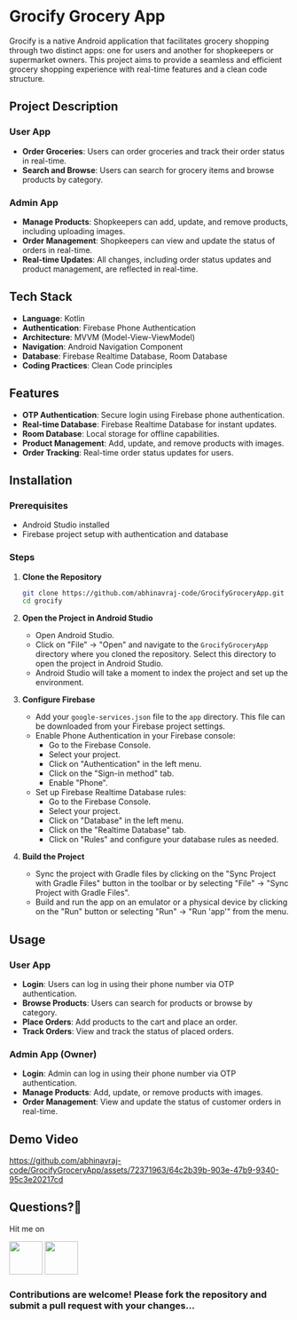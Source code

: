 # Grocify Grocery App

Grocify is a native Android application that facilitates grocery shopping through two distinct apps: one for users and another for shopkeepers or supermarket owners. This project aims to provide a seamless and efficient grocery shopping experience with real-time features and a clean code structure.

## Project Description

### User App
- **Order Groceries**: Users can order groceries and track their order status in real-time.
- **Search and Browse**: Users can search for grocery items and browse products by category.

### Admin App
- **Manage Products**: Shopkeepers can add, update, and remove products, including uploading images.
- **Order Management**: Shopkeepers can view and update the status of orders in real-time.
- **Real-time Updates**: All changes, including order status updates and product management, are reflected in real-time.

## Tech Stack
- **Language**: Kotlin
- **Authentication**: Firebase Phone Authentication
- **Architecture**: MVVM (Model-View-ViewModel)
- **Navigation**: Android Navigation Component
- **Database**: Firebase Realtime Database, Room Database
- **Coding Practices**: Clean Code principles

## Features
- **OTP Authentication**: Secure login using Firebase phone authentication.
- **Real-time Database**: Firebase Realtime Database for instant updates.
- **Room Database**: Local storage for offline capabilities.
- **Product Management**: Add, update, and remove products with images.
- **Order Tracking**: Real-time order status updates for users.

## Installation

### Prerequisites
- Android Studio installed
- Firebase project setup with authentication and database

### Steps
1. **Clone the Repository**
   ```sh
   git clone https://github.com/abhinavraj-code/GrocifyGroceryApp.git
   cd grocify

2. **Open the Project in Android Studio**
   - Open Android Studio.
   - Click on "File" -> "Open" and navigate to the `GrocifyGroceryApp` directory where you cloned the repository. Select this directory to open the project in Android Studio.
   - Android Studio will take a moment to index the project and set up the environment.

3. **Configure Firebase**
   - Add your `google-services.json` file to the `app` directory. This file can be downloaded from your Firebase project settings.
   - Enable Phone Authentication in your Firebase console:
        - Go to the Firebase Console.
        - Select your project.
        - Click on "Authentication" in the left menu.
        - Click on the "Sign-in method" tab.
        - Enable "Phone".
   - Set up Firebase Realtime Database rules:
        - Go to the Firebase Console.
        - Select your project.
        - Click on "Database" in the left menu.
        - Click on the "Realtime Database" tab.
        - Click on "Rules" and configure your database rules as needed.
4. **Build the Project**
   - Sync the project with Gradle files by clicking on the "Sync Project with Gradle Files" button in the toolbar or by selecting "File" -> "Sync Project with Gradle Files".
   - Build and run the app on an emulator or a physical device by clicking on the "Run" button or selecting "Run" -> "Run 'app'" from the menu.
  

## Usage


### User App
   - **Login**: Users can log in using their phone number via OTP authentication.
   - **Browse Products**: Users can search for products or browse by category.
   - **Place Orders**: Add products to the cart and place an order.
   - **Track Orders**: View and track the status of placed orders.

### Admin App (Owner)
- **Login**: Admin can log in using their phone number via OTP authentication.
- **Manage Products**: Add, update, or remove products with images.
- **Order Management**: View and update the status of customer orders in real-time.


## Demo Video
https://github.com/abhinavraj-code/GrocifyGroceryApp/assets/72371963/64c2b39b-903e-47b9-9340-95c3e20217cd


 ## Questions?🤔
 
 Hit me on
 
<a href="https://twitter.com/Abhinav84319011"><img src="https://user-images.githubusercontent.com/35039342/55471524-8e24cb00-5627-11e9-9389-58f3d4419153.png" width="60"></a>
<a href="https://www.linkedin.com/in/abhinavkumar18/"><img src="https://user-images.githubusercontent.com/35039342/55471530-94b34280-5627-11e9-8c0e-6fe86a8406d6.png" width="60"></a>

### Contributions are welcome! Please fork the repository and submit a pull request with your changes...


